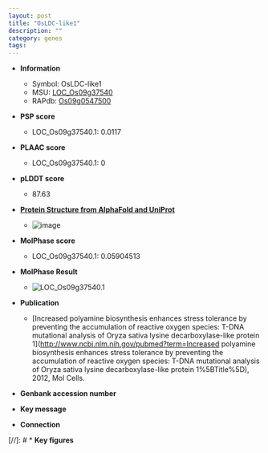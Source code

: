 ```yaml
---
layout: post
title: "OsLDC-like1"
description: ""
category: genes
tags: 
---
```


* **Information**  
    + Symbol: OsLDC-like1  
    + MSU: [LOC_Os09g37540](http://rice.plantbiology.msu.edu/cgi-bin/ORF_infopage.cgi?orf=LOC_Os09g37540)  
    + RAPdb: [Os09g0547500](http://rapdb.dna.affrc.go.jp/viewer/gbrowse_details/irgsp1?name=Os09g0547500)  

* **PSP score**  
    + LOC_Os09g37540.1: 0.0117 

* **PLAAC score**  
    + LOC_Os09g37540.1: 0 

* **pLDDT score**
    + 87.63

* **[Protein Structure from AlphaFold and UniProt](https://www.uniprot.org/uniprotkb/B7E7M8/entry#structure)**
    + ![image](https://ricepsp.github.io/images/B/AF-B7E7M8-F1.png)

* **MolPhase score**
    + LOC_Os09g37540.1: 0.05904513

* **MolPhase Result**
    + ![LOC_Os09g37540.1](https://304243504.github.io/Pictures/LOC_Os09g/LOC_Os09g37540.1.png)

* **Publication**  
    + [Increased polyamine biosynthesis enhances stress tolerance by preventing the accumulation of reactive oxygen species: T-DNA mutational analysis of Oryza sativa lysine decarboxylase-like protein 1](http://www.ncbi.nlm.nih.gov/pubmed?term=Increased polyamine biosynthesis enhances stress tolerance by preventing the accumulation of reactive oxygen species: T-DNA mutational analysis of Oryza sativa lysine decarboxylase-like protein 1%5BTitle%5D), 2012, Mol Cells.

* **Genbank accession number**  

* **Key message**  

* **Connection**  

[//]: # * **Key figures**  


